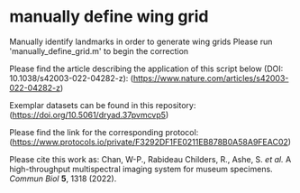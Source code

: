 # manually define wing grid
 Manually identify landmarks in order to generate wing grids
Please run 'manually_define_grid.m' to begin the correction

Please find the article describing the application of this script below (DOI: 10.1038/s42003-022-04282-z):
(https://www.nature.com/articles/s42003-022-04282-z)

Exemplar datasets can be found in this repository:
(https://doi.org/10.5061/dryad.37pvmcvp5)

Please find the link for the corresponding protocol:
(https://www.protocols.io/private/F3292DF1FE0211EB878B0A58A9FEAC02)

Please cite this work as:
Chan, W-P., Rabideau Childers, R., Ashe, S. *et al.* A high-throughput multispectral imaging system for museum specimens. *Commun Biol* **5**, 1318 (2022).
